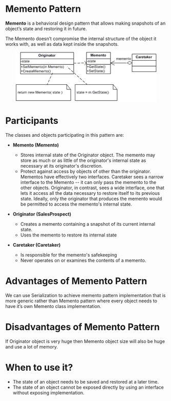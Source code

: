 # Memento Pattern

<b>Memento</b> is a behavioral design pattern that allows making snapshots of an object’s state and restoring it in future.

The Memento doesn’t compromise the internal structure of the object it works with, as well as data kept inside the snapshots.


<p align="center">
  <img src="https://github.com/adichamoli/DesignPatterns/blob/main/Behavioral%20Design%20Pattern/Memento%20Pattern/memento.gif"/>
</p>

# Participants
The classes and objects participating in this pattern are:

* <b>Memento  (Memento)</b>
  * Stores internal state of the Originator object. The memento may store as much or as little of the originator's internal state as necessary at its originator's discretion.
  * Protect against access by objects of other than the originator. Mementos have effectively two interfaces. Caretaker sees a narrow interface to the Memento -- it can only pass the memento to the other objects. Originator, in contrast, sees a wide interface, one that lets it access all the data necessary to restore itself to its previous state. Ideally, only the originator that produces the memento would be permitted to access the memento's internal state.

* <b>Originator  (SalesProspect)</b>
  * Creates a memento containing a snapshot of its current internal state.
  * Uses the memento to restore its internal state

* <b>Caretaker  (Caretaker)</b>
  * Is responsible for the memento's safekeeping
  * Never operates on or examines the contents of a memento.
  
# Advantages of Memento Pattern

We can use Serialization to achieve memento pattern implementation that is more generic rather than Memento pattern where every object needs to have it’s own Memento class implementation.

# Disadvantages of Memento Pattern

If Originator object is very huge then Memento object size will also be huge and use a lot of memory.

# When to use it?

* The state of an object needs to be saved and restored at a later time.
* The state of an object cannot be exposed directly by using an interface without exposing implementation.
